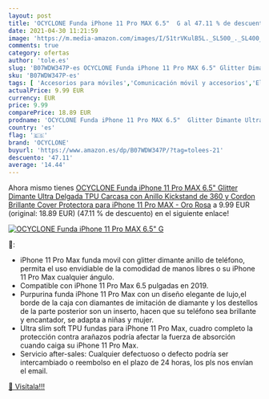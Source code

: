 ```yaml
---
layout: post
title: 'OCYCLONE Funda iPhone 11 Pro MAX 6.5"  G al 47.11 % de descuento'
date: 2021-04-30 11:21:59
image: 'https://m.media-amazon.com/images/I/51trVKulB5L._SL500_._SL400_.jpg'
comments: true
category: ofertas
author: 'tole.es'
slug: 'B07WDW347P-es OCYCLONE Funda iPhone 11 Pro MAX 6.5" Glitter Dimante...'
sku: 'B07WDW347P-es'
tags: [ 'Accesorios para móviles','Comunicación móvil y accesorios','Electrónica','Fundas y carcasas para teléfonos móviles','iphone','ocyclone', ]
actualPrice: 9.99 EUR
currency: EUR
price: 9.99
comparePrice: 18.89 EUR
prodname: 'OCYCLONE Funda iPhone 11 Pro MAX 6.5"  Glitter Dimante Ultra Delgada TPU Carcasa con Anillo Kickstand de 360 y Cordon  Brillante Cover Protectora para iPhone 11 Pro MAX - Oro Rosa'
country: 'es'
flag: '🇪🇸'
brand: 'OCYCLONE'
buyurl: 'https://www.amazon.es/dp/B07WDW347P/?tag=tolees-21'
descuento: '47.11'
average: '14.44'
---
```


Ahora mismo tienes [OCYCLONE Funda iPhone 11 Pro MAX 6.5"  Glitter Dimante Ultra Delgada TPU Carcasa con Anillo Kickstand de 360 y Cordon  Brillante Cover Protectora para iPhone 11 Pro MAX - Oro Rosa](https://www.amazon.es/dp/B07WDW347P/?tag=tolees-21) a 9.99 EUR (original: 18.89 EUR) (47.11 %  de descuento) en el siguiente enlace!

[![OCYCLONE Funda iPhone 11 Pro MAX 6.5"  G](https://m.media-amazon.com/images/I/51trVKulB5L._SL500_._SL400_.jpg)](https://www.amazon.es/dp/B07WDW347P/?tag=tolees-21)

🔎:

- iPhone 11 Pro Max funda movil con glitter dimante anillo de teléfono, permita el uso envidiable de la comodidad de manos libres o su iPhone 11 Pro Max cualquier ángulo.
- Compatible con iPhone 11 Pro Max 6.5 pulgadas en 2019.
- Purpurina funda iPhone 11 Pro Max con un diseño elegante de lujo,el borde de la caja con diamantes de imitación de diamante y los destellos de la parte posterior son un inserto, hacen que su teléfono sea brillante y encantador, se adapta a niñas y mujer.
- Ultra slim soft TPU fundas para iPhone 11 Pro Max, cuadro completo la protección contra arañazos podría afectar la fuerza de absorción cuando caiga su iPhone 11 Pro Max.
- Servicio after-sales: Cualquier defectuoso o defecto podría ser intercambiado o reembolso en el plazo de 24 horas, los pls nos envían el email.

[🛒 Visítala!!!](https://www.amazon.es/dp/B07WDW347P/?tag=tolees-21)
